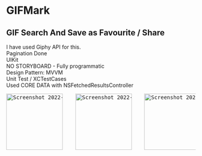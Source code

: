 # GIFMark

## GIF Search And Save as Favourite / Share

I have used Giphy API for this.<br>
Pagination Done<br>
UIKit <br>
NO STORYBOARD - Fully programmatic <br>
Design Pattern: MVVM <br>
Unit Test / XCTestCases <br>
Used CORE DATA with NSFetchedResultsController
<pre>
<img width="150" alt="Screenshot 2022-06-11 at 2 52 07 AM" src="https://user-images.githubusercontent.com/87637097/180001558-e6144c25-6fc6-4677-81ae-22d1bd20d612.PNG">    <img width="150" alt="Screenshot 2022-06-11 at 2 52 07 AM" src="https://user-images.githubusercontent.com/87637097/180001611-c1daf0aa-345c-46fc-8d01-0ceaba77188e.PNG">    <img width="150" alt="Screenshot 2022-06-11 at 2 52 07 AM" src="https://user-images.githubusercontent.com/87637097/180001629-eb4db224-69ec-4e3c-9daa-02dbd873b9ba.PNG">    <img width="150" alt="Screenshot 2022-06-11 at 2 52 07 AM" src="https://user-images.githubusercontent.com/87637097/180003253-22629c4e-7b00-405a-ac8b-c3fbd68dc4b3.PNG"> 
</pre>

